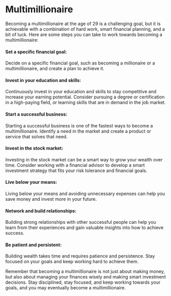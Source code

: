# Multimillionaire


Becoming a multimillionaire at the age of 29 is a challenging goal, but it is achievable with a combination of hard work, smart financial planning, and a bit of luck. Here are some steps you can take to work towards becoming a multimillionaire:

#### Set a specific financial goal:

Decide on a specific financial goal, such as becoming a millionaire or a multimillionaire, and create a plan to achieve it.

#### Invest in your education and skills: 

Continuously invest in your education and skills to stay competitive and increase your earning potential. Consider pursuing a degree or certification in a high-paying field, or learning skills that are in demand in the job market.

#### Start a successful business:

Starting a successful business is one of the fastest ways to become a multimillionaire. Identify a need in the market and create a product or service that solves that need.

#### Invest in the stock market:

Investing in the stock market can be a smart way to grow your wealth over time. Consider working with a financial advisor to develop a smart investment strategy that fits your risk tolerance and financial goals.

#### Live below your means:

Living below your means and avoiding unnecessary expenses can help you save money and invest more in your future.

#### Network and build relationships:

Building strong relationships with other successful people can help you learn from their experiences and gain valuable insights into how to achieve success.

#### Be patient and persistent:

Building wealth takes time and requires patience and persistence. Stay focused on your goals and keep working hard to achieve them.

Remember that becoming a multimillionaire is not just about making money, but also about managing your finances wisely and making smart investment decisions. Stay disciplined, stay focused, and keep working towards your goals, and you may eventually become a multimillionaire.

